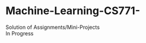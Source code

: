 # Machine-Learning-CS771-
Solution of Assignments/Mini-Projects                                                                                                      
In Progress
